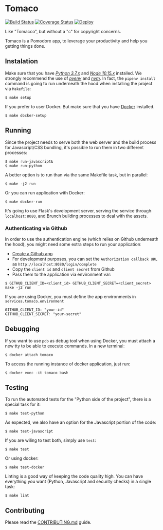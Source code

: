 
# Tomaco

[![Build Status](https://travis-ci.org/exa-team/tomaco.svg?branch=master)](https://travis-ci.org/exa-team/tomaco)
[![Coverage Status](https://coveralls.io/repos/github/exa-team/tomaco/badge.svg)](https://coveralls.io/github/exa-team/tomaco)
[![Deploy](https://www.herokucdn.com/deploy/button.svg)](https://heroku.com/deploy)

Like "Tomacco", but without a "c" for copyright concerns.

Tomaco is a Pomodoro app, to leverage your productivity and help you getting things done.

## Instalation
Make sure that you have [_Python 3.7.x_](https://www.python.org/downloads/) and [_Node 10.15.x_](https://nodejs.org/en/download/) installed. We strongly recommend the use of [_pyenv_](https://github.com/pyenv/pyenv) and [_nvm_](https://github.com/nvm-sh/nvm). In fact, the `pipenv install` command is going to run underneath the hood when installing the project via `Makefile`:

```
$ make setup
```

If you prefer to user Docker. But make sure that you have [Docker]([https://www.docker.com/get-started](https://www.docker.com/get-started)) installed.

```
$ make docker-setup
```

## Running
Since the project needs to serve both the web server and the build process for Javascript/CSS bundling, it's possible to run them in two different processes:

```
$ make run-javascript&
$ make run-python
```

A better option is to run than via the same Makefile task, but in parallel:

```
$ make -j2 run
```

Or you can run application with Docker:
```
$ make docker-run
```

It's going to use Flask's development server, serving the service through `localhost:8080`, and Brunch building processes to deal with the assets.

### Authenticating via Github

In order to use the authentication engine (which relies on Github underneath the hood), you might need some extra steps to run your application:

- [Create a Github app](https://developer.github.com/apps/building-github-apps/creating-a-github-app/)
- For development purposes, you can set the `Authorization callback URL` as `http://localhost:8080/login/complete`
- Copy the `client id` and `client secret` from Github
- Pass them to the application via environment var:

```
$ GITHUB_CLIENT_ID=<client_id> GITHUB_CLIENT_SECRET=<client_secret> make -j2 run
```

If you are using Docker, you must define the app environments in `services.tomaco.environment`
```
GITHUB_CLIENT_ID: "your-id"
GITHUB_CLIENT_SECRET: "your-secret"
```

## Debugging
If you want to use `pdb` as debug tool when using Docker, you must attach a new  tty to be able to execute commands. In a new terminal:
```
$ docker attach tomaco
```
To access the running instance of docker application, just run:
```
$ docker exec -it tomaco bash
```

## Testing

To run the automated tests for the "Python side of the project", there is a special task for it:

```
$ make test-python
```

As expected, we also have an option for the Javascript portion of the code:

```
$ make test-javascript
```

If you are wiling to test both, simply use `test`:

```
$ make test
```

Or using docker:
```
$ make test-docker
```

Linting is a good way of keeping the code quality high. You can have everything you want (Python, Javascript and security checks) in a single task:

```
$ make lint
```

## Contributing

Please read the [CONTRIBUTING.md](CONTRIBUTING.md) guide.
